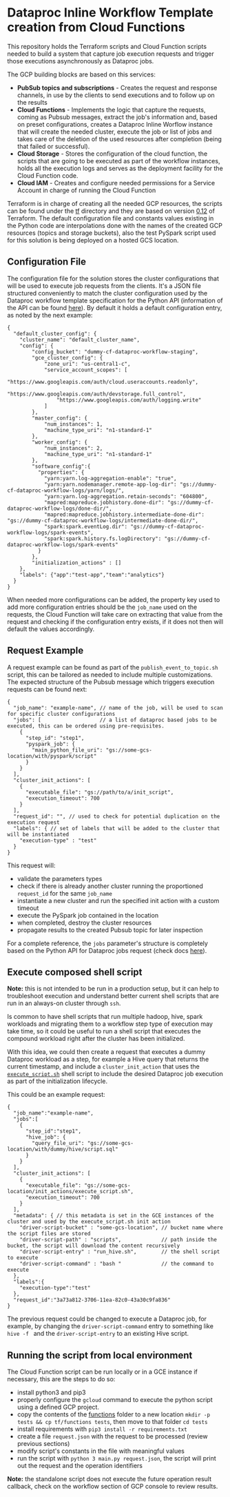 # Dataproc Inline Workflow Template creation from Cloud Functions

This repository holds the Terraform scripts and Cloud Function scripts needed to build a system that capture job execution requests and trigger those executions asynchronously as Dataproc jobs.

The GCP building blocks are based on this services:
 * __PubSub topics and subscriptions__ - Creates the request and response channels, in use by the clients to send executions and to follow up on the results
 * __Cloud Functions__                 - Implements the logic that capture the requests, coming as Pubsub messages, extract the job's information and, based on preset configurations, creates a Dataproc Inline Worflow instance that will create the needed cluster, execute the job or list of jobs and takes care of the deletion of the used resources after completion (being that failed or successful).
 * __Cloud Storage__                   - Stores the configuration of the cloud function, the scripts that are going to be executed as part of the workflow instances, holds all the execution logs and serves as the deployment facility for the Cloud Function code.
 * __Cloud IAM__                       - Creates and configure needed permissions for a Service Account in charge of running the Cloud Function

Terraform is in charge of creating all the needed GCP resources, the scripts can be found under the [tf](tf) directory and they are based on version [0.12](https://www.terraform.io/upgrade-guides/0-12.html) of Terraform. The default configuration file and constants values existing in the Python code are interpolations done with the names of the created GCP resources (topics and storage buckets), also the test PySpark script used for this solution is being deployed on a hosted GCS location.

## Configuration File

The configuration file for the solution stores the cluster configurations that will be used to execute job requests from the clients. It's a JSON file structured conveniently to match the cluster configuration used by the Dataproc workflow template specification for the Python API (information of the API can be found [here](https://googleapis.dev/python/dataproc/latest/_modules/google/cloud/dataproc_v1/gapic/workflow_template_service_client.html#WorkflowTemplateServiceClient.instantiate_inline_workflow_template)). By default it holds a default configuration entry, as noted by the next example:  
```
{
  "default_cluster_config": {
    "cluster_name": "default_cluster_name",
    "config": {
        "config_bucket": "dummy-cf-dataproc-workflow-staging",
        "gce_cluster_config": {
            "zone_uri": "us-central1-c",
            "service_account_scopes": [
                "https://www.googleapis.com/auth/cloud.useraccounts.readonly",
                "https://www.googleapis.com/auth/devstorage.full_control",
                "https://www.googleapis.com/auth/logging.write"
            ]
        },
        "master_config": {
            "num_instances": 1,
            "machine_type_uri": "n1-standard-1"
        },
        "worker_config": {
            "num_instances": 2,
            "machine_type_uri": "n1-standard-1"
        },
        "software_config":{
          "properties": {
            "yarn:yarn.log-aggregation-enable": "true",
            "yarn:yarn.nodemanager.remote-app-log-dir": "gs://dummy-cf-dataproc-workflow-logs/yarn/logs/",
            "yarn:yarn.log-aggregation.retain-seconds": "604800",
            "mapred:mapreduce.jobhistory.done-dir": "gs://dummy-cf-dataproc-workflow-logs/done-dir/",
            "mapred:mapreduce.jobhistory.intermediate-done-dir": "gs://dummy-cf-dataproc-workflow-logs/intermediate-done-dir/",
            "spark:spark.eventLog.dir": "gs://dummy-cf-dataproc-workflow-logs/spark-events",
            "spark:spark.history.fs.logDirectory": "gs://dummy-cf-dataproc-workflow-logs/spark-events"
          }
        },
        "initialization_actions" : []
    },
    "labels": {"app":"test-app","team":"analytics"}
  }
}
```
When needed more configurations can be added, the property key used to add more configuration entries should be the `job_name` used on the requests, the Cloud Function will take care on extracting that value from the request and checking if the configuration entry exists, if it does not then will default the values accordingly.

## Request Example

A request example can be found as part of the `publish_event_to_topic.sh` script, this can be tailored as needed to include multiple customizations. The expected structure of the Pubsub message which triggers execution requests can be found next:
```
{
  "job_name": "example-name", // name of the job, will be used to scan for specific cluster configurations
  "jobs": [                   // a list of dataproc based jobs to be executed, this can be ordered using pre-requisites.
    {
      "step_id": "step1",
      "pyspark_job": {
        "main_python_file_uri": "gs://some-gcs-location/with/pyspark/script"
      }
    }
  ],
  "cluster_init_actions": [
    {
      "executable_file": "gs://path/to/a/init_script",
      "execution_timeout": 700
    }
  ],
  "request_id": "", // used to check for potential duplication on the execution request
  "labels": { // set of labels that will be added to the cluster that will be instantiated
    "execution-type" : "test"
  }
}
```
This request will:
  * validate the parameters types
  * check if there is already another cluster running the proportioned `request_id` for the same `job_name`
  * instantiate a new cluster and run the specified init action with a custom timeout
  * execute the PySpark job contained in the location
  * when completed, destroy the cluster resources
  * propagate results to the created Pubsub topic for later inspection

For a complete reference, the `jobs` parameter's structure is completely based on the Python API for Dataproc jobs request (check docs [here](https://cloud.google.com/dataproc/docs/reference/rpc/google.cloud.dataproc.v1beta2#orderedjob)).

## Execute composed shell script

__Note:__ this is not intended to be run in a production setup, but it can help to troubleshoot execution and understand better current shell scripts that are run in an always-on cluster through `ssh`.

Is common to have shell scripts that run multiple hadoop, hive, spark workloads and migrating them to a workflow step type of execution may take time, so it could be useful to run a shell script that executes the compound workload right after the cluster has been initialized.

With this idea, we could then create a request that executes a dummy Dataproc workload as a step, for example a Hive query that returns the current timestamp, and include a `cluster_init_action` that uses the [`execute_script.sh`](scripts/init_actions/execute_script.sh) shell script to include the desired Dataproc job execution as part of the initialization lifecycle.

This could be an example request:
```
{
  "job_name":"example-name",
  "jobs":[
    {
      "step_id":"step1",
      "hive_job": {
        "query_file_uri": "gs://some-gcs-location/with/dummy/hive/script.sql"
      }
    }
  ],
  "cluster_init_actions": [
    {
      "executable_file": "gs://some-gcs-location/init_actions/execute_script.sh",
      "execution_timeout": 700
    }
  ],
  "metadata": { // this metadata is set in the GCE instances of the cluster and used by the execute_script.sh init action
    "driver-script-bucket" : "some-gcs-location", // bucket name where the script files are stored
    "driver-script-path" : "scripts",             // path inside the bucket, the script will download the content recursively
    "driver-script-entry" : "run_hive.sh",        // the shell script to execute
    "driver-script-command" : "bash "             // the command to execute
  },
  "labels":{
    "execution-type":"test"
  },
  "request_id":"3a73a812-3706-11ea-82c0-43a30c9fa836"
}
```

The previous request could be changed to execute a Dataproc job, for example, by changing the `driver-script-command` entry to something like `hive -f ` and the `driver-script-entry` to an existing Hive script.

## Running the script from local environment

The Cloud Function script can be run locally or in a GCE instance if necessary, this are the steps to do so:
* install python3 and pip3
* properly configure the `gcloud` command to execute the python script using a defined GCP project.
* copy the contents of the [functions](/tf/functions) folder to a new location `mkdir -p tests && cp tf/functions tests`, then move to that folder `cd tests`
* install requirements with `pip3 install -r requirements.txt`
* create a file `request.json` with the request to be processed (review previous sections)
* modify script's constants in the file with meaningful values
* run the script with `python 3 main.py request.json`, the script will print out the request and the operation identifiers

__Note:__ the standalone script does not execute the future operation result callback, check on the workflow section of GCP console to review results.
